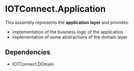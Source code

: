 ﻿# IOTConnect.Application

This assembly represents the **application layer** and provides:
- implementation of the business logic of the application
- implementation of some abstractions of the domain layer.

## Dependencies

- IOTConnect.DOmain